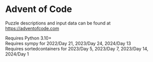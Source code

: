 # Advent of Code

Puzzle descriptions and input data can be found at https://adventofcode.com

Requires Python 3.10+  
Requires sympy for 2022/Day 21, 2023/Day 24, 2024/Day 13  
Requires sortedcontainers for 2023/Day 5, 2023/Day 7, 2023/Day 14, 2024/Day 1
